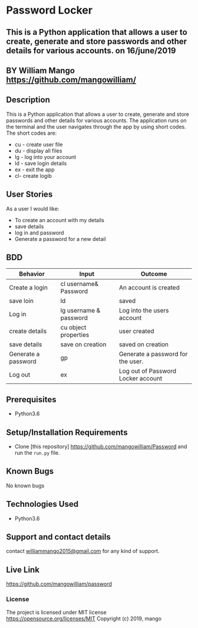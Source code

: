 # Password Locker
## This is a Python application that allows a user to create, generate and store passwords and other details for various accounts. on 16/june/2019

## BY William Mango https://github.com/mangowilliam/

## Description
This is a Python application that allows a user to create, generate and store passwords and other details for various accounts. The application runs on the terminal and the user navigates through the app by using short codes. <br/>
The short codes are:
* cu - create user file
* du - display all files
* lg - log into your account
* ld - save login details
* ex - exit the app
* cl-  create logib

## User Stories
As a user I would like:
* To create an account with my details 
* save details
* log in and password
* Generate a password for a new detail

## BDD
| Behavior           | Input                 | Outcome                            |
| -------------------|-----------------------| -----------------------------------|
| Create a login     | cl username& Password | An account is created              |
| save loin          | ld                    | saved                              |
| Log in             | lg username & password| Log into the users account         |
| create details     | cu  object properties | user created                       |
| save details       | save on creation      | saved on creation                  |
| Generate a password| gp                    | Generate a password for the user.  |  
| Log out            | ex                    | Log out of Password Locker account |

## Prerequisites
* Python3.6

## Setup/Installation Requirements
* Clone [this repository] https://github.com/mangowilliam/Password and run the `run.py` file. 

## Known Bugs

No known bugs

## Technologies Used
- Python3.6
## Support and contact details
contact williammango2015@gmail.com for any kind of support.
## Live Link
https://github.com/mangowilliam/password

### License

The project is licensed under MIT license https://opensource.org/licenses/MIT
Copyright (c) 2019, mango

